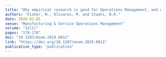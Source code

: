 ```yaml
---
title: "Why empirical research is good for Operations Management, and what is good empirical Operations Management?"
authors: "Fisher, M., Olivares, M. and Staats, B.R."
date: 2020-01-01
venue: "Manufacturing & Service Operations Management"
volume: "22(1)"
pages: "170-178"
doi: "10.1287/msom.2019.0812"
link: "https://doi.org/10.1287/msom.2019.0812"
publication_type: "publication"
---
```

